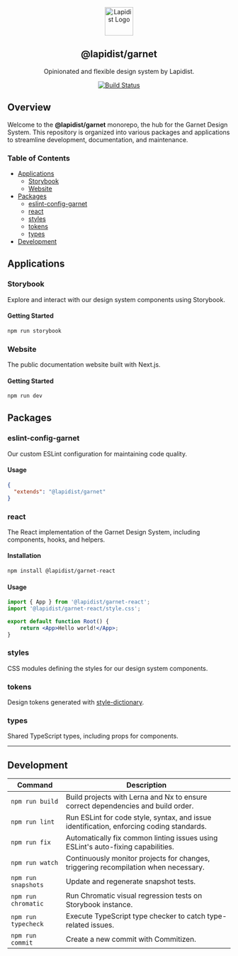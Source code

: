 <p align="center">
    <a href="https://garnet.lapidist.net/" target="_blank" rel="noopener">
        <img width="64" src="https://lapidist.net/logo.svg" alt="Lapidist Logo"/>
    </a>
</p>

<h2 align="center">@lapidist/garnet</h2>

<div align="center">

Opinionated and flexible design system by Lapidist.

[![Build Status](https://github.com/bylapidist/garnet/workflows/Checks/badge.svg)](https://github.com/bylapidist/garnet/actions?query=workflow%3AChecks)

</div>

## Overview

Welcome to the **@lapidist/garnet** monorepo, the hub for the Garnet Design System. This repository is organized into various packages and applications to streamline development, documentation, and maintenance.

### Table of Contents

- [Applications](#applications)
    - [Storybook](#storybook)
    - [Website](#website)
- [Packages](#packages)
    - [eslint-config-garnet](#eslint-config-garnet)
    - [react](#react)
    - [styles](#styles)
    - [tokens](#tokens)
    - [types](#types)
- [Development](#development)

## Applications

### Storybook

Explore and interact with our design system components using Storybook.

#### Getting Started

```bash
npm run storybook
```

### Website

The public documentation website built with Next.js.

#### Getting Started

```bash
npm run dev
```

## Packages

### eslint-config-garnet

Our custom ESLint configuration for maintaining code quality.

#### Usage

```json
{
  "extends": "@lapidist/garnet"
}
```

### react

The React implementation of the Garnet Design System, including components, hooks, and helpers.

#### Installation

```bash
npm install @lapidist/garnet-react
```

#### Usage

```jsx
import { App } from '@lapidist/garnet-react';
import '@lapidist/garnet-react/style.css';

export default function Root() {
    return <App>Hello world!</App>;
}
```

### styles

CSS modules defining the styles for our design system components.

### tokens

Design tokens generated with [style-dictionary](https://github.com/amzn/style-dictionary).

### types

Shared TypeScript types, including props for components.

---

## Development

| Command             | Description                                                                              |
|---------------------|------------------------------------------------------------------------------------------|
| `npm run build`     | Build projects with Lerna and Nx to ensure correct dependencies and build order.         |
| `npm run lint`      | Run ESLint for code style, syntax, and issue identification, enforcing coding standards. |
| `npm run fix`       | Automatically fix common linting issues using ESLint's auto-fixing capabilities.         |
| `npm run watch`     | Continuously monitor projects for changes, triggering recompilation when necessary.      |
| `npm run snapshots` | Update and regenerate snapshot tests.                                                    |
| `npm run chromatic` | Run Chromatic visual regression tests on Storybook instance.                             |
| `npm run typecheck` | Execute TypeScript type checker to catch type-related issues.                            |
| `npm run commit`    | Create a new commit with Commitizen.                                                     |

